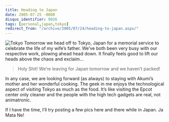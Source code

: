 ```yaml
---
title: Heading to Japan
date: 2005-07-25 -0800
disqus_identifier: 9026
tags: [personal,japan,tokyo]
redirect_from: "/archive/2005/07/24/heading-to-japan.aspx/"
---
```


![Tokyo](https://haacked.com/images/TokyoAtNight.jpg) Tomorrow we head
off to Tokyo, Japan for a memorial service to celebrate the life of my
wife’s father. We’ve both been very busy with our respective work,
plowing ahead head down. It finally feels good to lift our heads above
the chaos and exclaim...

> Holy Shit! We’re leaving for Japan tomorrow and we haven’t packed!

In any case, we are looking forward (as always) to staying with Akumi’s
mother and her wonderful cooking. The geek in me enjoys the
technological aspect of visiting Tokyo as much as the food. It’s like
visiting the Epcot center only cleaner and the people with the high tech
gadgets are real, not animatronic.

If I have the time, I’ll try posting a few pics here and there while in
Japan. Ja Mata Ne!

